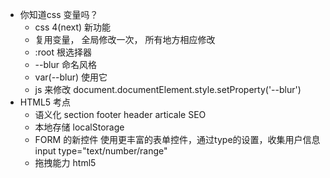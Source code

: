 - 你知道css 变量吗？
    - css 4(next) 新功能
    - 复用变量， 全局修改一次， 所有地方相应修改
    - :root 根选择器
    - --blur 命名风格
    - var(--blur) 使用它
    - js 来修改 document.documentElement.style.setProperty('--blur')
- HTML5 考点
    - 语义化 section footer header articale SEO
    - 本地存储 localStorage
    - FORM 的新控件
        使用更丰富的表单控件，通过type的设置，收集用户信息
        input type="text/number/range"
    - 拖拽能力 html5